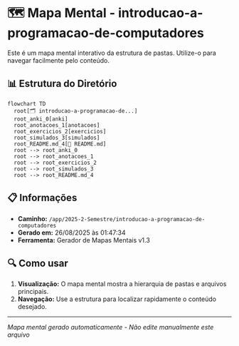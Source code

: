 # 🗺️ Mapa Mental - introducao-a-programacao-de-computadores

Este é um mapa mental interativo da estrutura de pastas. Utilize-o para navegar facilmente pelo conteúdo.

## 📊 Estrutura do Diretório

```mermaid
flowchart TD
  root[🗂️ introducao-a-programacao-de...]
  root_anki_0[anki]
  root_anotacoes_1[anotacoes]
  root_exercicios_2[exercicios]
  root_simulados_3[simulados]
  root_README.md_4[📄 README.md]
  root --> root_anki_0
  root --> root_anotacoes_1
  root --> root_exercicios_2
  root --> root_simulados_3
  root --> root_README.md_4
```

## 📋 Informações

- **Caminho:** `/app/2025-2-Semestre/introducao-a-programacao-de-computadores`
- **Gerado em:** 26/08/2025 às 01:47:34
- **Ferramenta:** Gerador de Mapas Mentais v1.3

## 🔍 Como usar

1. **Visualização:** O mapa mental mostra a hierarquia de pastas e arquivos principais.
2. **Navegação:** Use a estrutura para localizar rapidamente o conteúdo desejado.

---
*Mapa mental gerado automaticamente - Não edite manualmente este arquivo*
